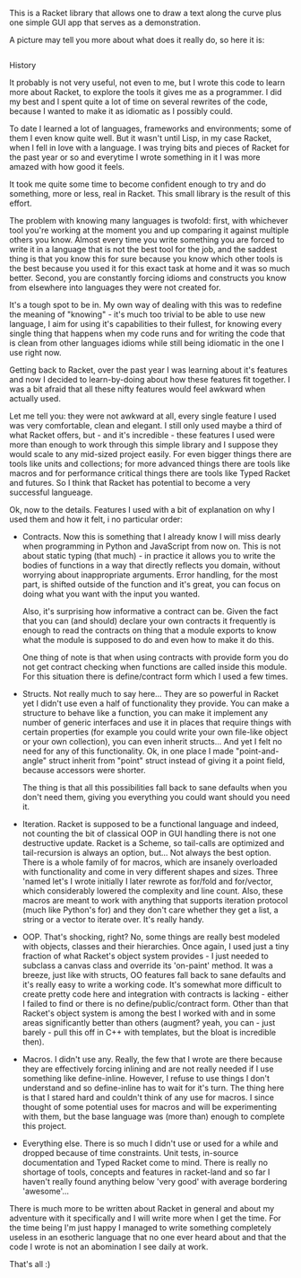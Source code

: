 
This is a Racket library that allows one to draw a text along the curve plus one
simple GUI app that serves as a demonstration.

A picture may tell you more about what does it really do, so here it is:

<img here>

History

It probably is not very useful, not even to me, but I wrote this code to learn
more about Racket, to explore the tools it gives me as a programmer. I did my
best and I spent quite a lot of time on several rewrites of the code, because I
wanted to make it as idiomatic as I possibly could.

To date I learned a lot of languages, frameworks and environments;
some of them I even know quite well. But it wasn't until Lisp, in my case
Racket, when I fell in love with a language. I was trying bits and pieces of
Racket for the past year or so and everytime I wrote something in it I was more
amazed with how good it feels.

It took me quite some time to become confident enough to try and do something,
more or less, real in Racket. This small library is the result of this effort.

The problem with knowing many languages is twofold: first, with whichever tool
you're working at the moment you and up comparing it against multiple others you
know. Almost every time you write something you are forced to write it in a
language that is not the best tool for the job, and the saddest thing is that
you know this for sure because you know which other tools is the best because
you used it for this exact task at home and it was so much better.
Second, you are constantly forcing idioms and constructs you know from elsewhere
into languages they were not created for.

It's a tough spot to be in. My own way of dealing with this was to redefine the
meaning of "knowing" - it's much too trivial to be able to use new language, I
aim for using it's capabilities to their fullest, for knowing every single thing
that happens when my code runs and for writing the code that is clean from other
languages idioms while still being idiomatic in the one I use right now.

Getting back to Racket, over the past year I was learning about it's features
and now I decided to learn-by-doing about how these features fit together. I was
a bit afraid that all these nifty features would feel awkward when actually used.

Let me tell you: they were not awkward at all, every single feature I used was
very comfortable, clean and elegant. I still only used maybe a third of what Racket
offers, but - and it's incredible - these features I used were more than enough
to work through this simple library and I suppose they would scale to any
mid-sized project easily. For even bigger things there are tools like units and
collections; for more advanced things there are tools like macros and for
performance critical things there are tools like Typed Racket and futures. So I
think that Racket has potential to become a very successful langueage.

Ok, now to the details. Features I used with a bit of explanation on why I used
them and how it felt, i no particular order:

* Contracts. Now this is something that I already know I will miss dearly when
  programming in Python and JavaScript from now on. This is not about static
  typing (that much) - in practice it allows you to write the bodies of
  functions in a way that directly reflects you domain, without worrying about
  inappropriate arguments. Error handling, for the most part, is shifted outside
  of the function and it's great, you can focus on doing what you want with the
  input you wanted.

  Also, it's surprising how informative a contract can be. Given the fact that
  you can (and should) declare your own contracts it frequently is enough to
  read the contracts on thing that a module exports to know what the module is
  supposed to do and even how to make it do this. 

  One thing of note is that when using contracts with provide form you do not
  get contract checking when functions are called inside this module. For this
  situation there is define/contract form which I used a few times.

* Structs. Not really much to say here... They are so powerful in Racket yet I
  didn't use even a half of functionality they provide. You can make a structure
  to behave like a function, you can make it implement any number of generic
  interfaces and use it in places that require things with certain properties
  (for example you could write your own file-like object or your own
  collection), you can even inherit structs... And yet I felt no need for any of
  this functionality. Ok, in one place I made "point-and-angle" struct inherit
  from "point" struct instead of giving it a point field, because accessors were
  shorter.

  The thing is that all this possibilities fall back to sane defaults when you
  don't need them, giving you everything you could want should you need it.

* Iteration. Racket is supposed to be a functional language and indeed, not
  counting the bit of classical OOP in GUI handling there is not one destructive
  update. Racket is a Scheme, so tail-calls are optimized and tail-recursion is
  always an option, but... Not always the best option. There is a whole family
  of for macros, which are insanely overloaded with functionality and come in
  very different shapes and sizes. Three 'named let's I wrote initially I later
  rewrote as for/fold and for/vector, which considerably lowered the complexity
  and line count. Also, these macros are meant to work with anything that
  supports iteration protocol (much like Python's for) and they don't care
  whether they get a list, a string or a vector to iterate over. It's really
  handy.

* OOP. That's shocking, right? No, some things are really best modeled with
  objects, classes and their hierarchies. Once again, I used just a tiny
  fraction of what Racket's object system provides - I just needed to subclass a
  canvas class and override its 'on-paint' method. It was a breeze, just like
  with structs, OO features fall back to sane defaults and it's really easy to
  write a working code. It's somewhat more difficult to create pretty code here
  and integration with contracts is lacking - either I failed to find or there
  is no define/public/contract form. Other than that Racket's object system is
  among the best I worked with and in some areas significantly better than
  others (augment? yeah, you can - just barely - pull this off in C++ with
  templates, but the bloat is incredible then).

* Macros. I didn't use any. Really, the few that I wrote are there because they
  are effectively forcing inlining and are not really needed if I use something
  like define-inline. However, I refuse to use things I don't understand and so
  define-inline has to wait for it's turn. The thing here is that I stared hard
  and couldn't think of any use for macros. I since thought of some potential
  uses for macros and will be experimenting with them, but the base language was
  (more than) enough to complete this project.

* Everything else. There is so much I didn't use or used for a while and dropped
  because of time constraints. Unit tests, in-source documentation and Typed 
  Racket come to mind. There is really no shortage of tools, concepts and
  features in racket-land and so far I haven't really found anything below 'very
  good' with average bordering 'awesome'... 

There is much more to be written about Racket in general and about my adventure
with it specifically and I will write more when I get the time. For the time
being I'm just happy I managed to write something completely useless in an
esotheric language that no one ever heard about and that the code I wrote is not
an abomination I see daily at work. 

That's all :)
